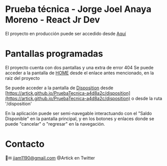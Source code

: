 # Prueba técnica - Jorge Joel Anaya Moreno - React Jr Dev

El proyecto en producción puede ser accedido desde [Aquí](https://artick.github.io/PruebaTecnica-a4d8a2c/)

# Pantallas programadas

El proyecto cuenta con dos pantallas y una extra de error 404
Se puede acceder a la pantalla de [HOME](https://artick.github.io/PruebaTecnica-a4d8a2c/) desde el enlace antes mencionado, en la raiz del proyecto

Se puede acceder a la pantalla de [Disposition](https://artick.github.io/PruebaTecnica-a4d8a2c/disposition) desde [https://artick.github.io/PruebaTecnica-a4d8a2c/disposition](https://artick.github.io/PruebaTecnica-a4d8a2c/disposition) o desde la ruta '/disposition'

En la aplicación puede ser semi-navegable interactuando con el "Saldo Disponible" en la pantalla principal, y en los botones y enlaces donde se puede "cancelar" o "regresar" en la navegación.

# Contacto
📧✉ jjam1190@gmail.com
@Artick en Twitter


